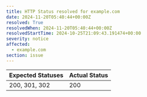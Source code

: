 ```yaml
---
title: HTTP Status resolved for example.com
date: 2024-11-20T05:40:44+00:00Z
resolved: True
resolvedWhen: 2024-11-20T05:40:44+00:00Z
resolvedStartTime: 2024-10-25T21:09:43.191474+00:00
severity: notice
affected:
  - example.com
section: issue
---
```


| Expected Statuses | Actual Status  |
|-------------------|----------------|
| 200, 301, 302 | 200 |
